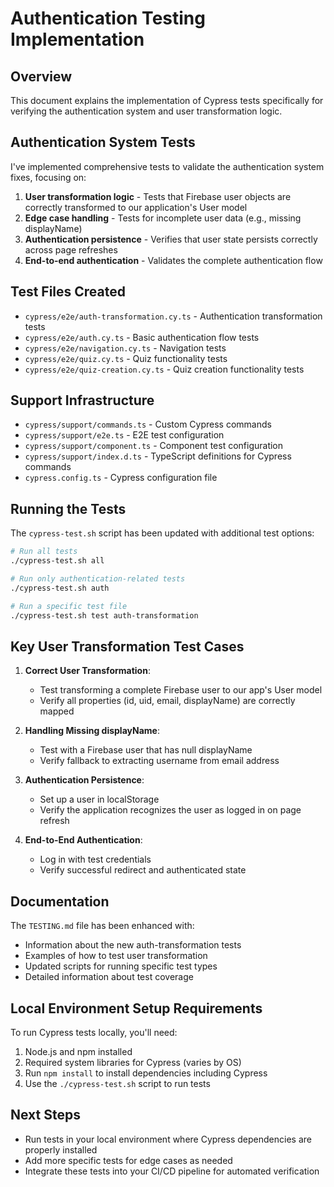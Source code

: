# Authentication Testing Implementation

## Overview

This document explains the implementation of Cypress tests specifically for verifying the authentication system and user transformation logic.

## Authentication System Tests

I've implemented comprehensive tests to validate the authentication system fixes, focusing on:

1. **User transformation logic** - Tests that Firebase user objects are correctly transformed to our application's User model
2. **Edge case handling** - Tests for incomplete user data (e.g., missing displayName)
3. **Authentication persistence** - Verifies that user state persists correctly across page refreshes
4. **End-to-end authentication** - Validates the complete authentication flow

## Test Files Created

- `cypress/e2e/auth-transformation.cy.ts` - Authentication transformation tests
- `cypress/e2e/auth.cy.ts` - Basic authentication flow tests
- `cypress/e2e/navigation.cy.ts` - Navigation tests
- `cypress/e2e/quiz.cy.ts` - Quiz functionality tests
- `cypress/e2e/quiz-creation.cy.ts` - Quiz creation functionality tests

## Support Infrastructure

- `cypress/support/commands.ts` - Custom Cypress commands
- `cypress/support/e2e.ts` - E2E test configuration
- `cypress/support/component.ts` - Component test configuration
- `cypress/support/index.d.ts` - TypeScript definitions for Cypress commands
- `cypress.config.ts` - Cypress configuration file

## Running the Tests

The `cypress-test.sh` script has been updated with additional test options:

```bash
# Run all tests
./cypress-test.sh all

# Run only authentication-related tests
./cypress-test.sh auth

# Run a specific test file
./cypress-test.sh test auth-transformation
```

## Key User Transformation Test Cases

1. **Correct User Transformation**:
   - Test transforming a complete Firebase user to our app's User model
   - Verify all properties (id, uid, email, displayName) are correctly mapped

2. **Handling Missing displayName**:
   - Test with a Firebase user that has null displayName
   - Verify fallback to extracting username from email address

3. **Authentication Persistence**:
   - Set up a user in localStorage
   - Verify the application recognizes the user as logged in on page refresh

4. **End-to-End Authentication**:
   - Log in with test credentials
   - Verify successful redirect and authenticated state

## Documentation

The `TESTING.md` file has been enhanced with:

- Information about the new auth-transformation tests
- Examples of how to test user transformation
- Updated scripts for running specific test types
- Detailed information about test coverage

## Local Environment Setup Requirements

To run Cypress tests locally, you'll need:

1. Node.js and npm installed
2. Required system libraries for Cypress (varies by OS)
3. Run `npm install` to install dependencies including Cypress
4. Use the `./cypress-test.sh` script to run tests

## Next Steps

- Run tests in your local environment where Cypress dependencies are properly installed
- Add more specific tests for edge cases as needed
- Integrate these tests into your CI/CD pipeline for automated verification